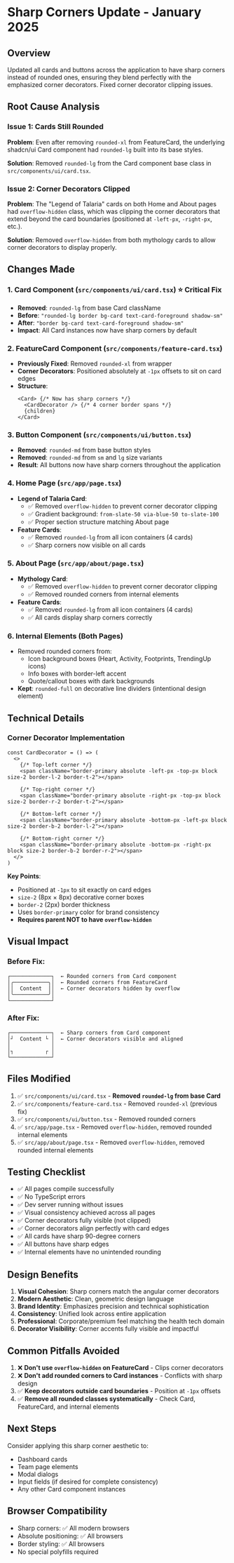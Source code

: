 # Sharp Corners Update - January 2025

## Overview
Updated all cards and buttons across the application to have sharp corners instead of rounded ones, ensuring they blend perfectly with the emphasized corner decorators. Fixed corner decorator clipping issues.

## Root Cause Analysis

### Issue 1: Cards Still Rounded
**Problem**: Even after removing `rounded-xl` from FeatureCard, the underlying shadcn/ui Card component had `rounded-lg` built into its base styles.

**Solution**: Removed `rounded-lg` from the Card component base class in `src/components/ui/card.tsx`.

### Issue 2: Corner Decorators Clipped
**Problem**: The "Legend of Talaria" cards on both Home and About pages had `overflow-hidden` class, which was clipping the corner decorators that extend beyond the card boundaries (positioned at `-left-px`, `-right-px`, etc.).

**Solution**: Removed `overflow-hidden` from both mythology cards to allow corner decorators to display properly.

## Changes Made

### 1. Card Component (`src/components/ui/card.tsx`) ⭐ **Critical Fix**
- **Removed**: `rounded-lg` from base Card className
- **Before**: `"rounded-lg border bg-card text-card-foreground shadow-sm"`
- **After**: `"border bg-card text-card-foreground shadow-sm"`
- **Impact**: All Card instances now have sharp corners by default

### 2. FeatureCard Component (`src/components/feature-card.tsx`)
- **Previously Fixed**: Removed `rounded-xl` from wrapper
- **Corner Decorators**: Positioned absolutely at `-1px` offsets to sit on card edges
- **Structure**:
  ```tsx
  <Card> {/* Now has sharp corners */}
    <CardDecorator /> {/* 4 corner border spans */}
    {children}
  </Card>
  ```

### 3. Button Component (`src/components/ui/button.tsx`)
- **Removed**: `rounded-md` from base button styles
- **Removed**: `rounded-md` from `sm` and `lg` size variants
- **Result**: All buttons now have sharp corners throughout the application

### 4. Home Page (`src/app/page.tsx`)
- **Legend of Talaria Card**: 
  - ✅ Removed `overflow-hidden` to prevent corner decorator clipping
  - ✅ Gradient background: `from-slate-50 via-blue-50 to-slate-100`
  - ✅ Proper section structure matching About page
- **Feature Cards**: 
  - ✅ Removed `rounded-lg` from all icon containers (4 cards)
  - ✅ Sharp corners now visible on all cards

### 5. About Page (`src/app/about/page.tsx`)
- **Mythology Card**: 
  - ✅ Removed `overflow-hidden` to prevent corner decorator clipping
  - ✅ Removed rounded corners from internal elements
- **Feature Cards**: 
  - ✅ Removed `rounded-lg` from all icon containers (4 cards)
  - ✅ All cards display sharp corners correctly

### 6. Internal Elements (Both Pages)
- Removed rounded corners from:
  - Icon background boxes (Heart, Activity, Footprints, TrendingUp icons)
  - Info boxes with border-left accent
  - Quote/callout boxes with dark backgrounds
- **Kept**: `rounded-full` on decorative line dividers (intentional design element)

## Technical Details

### Corner Decorator Implementation
```tsx
const CardDecorator = () => (
  <>
    {/* Top-left corner */}
    <span className="border-primary absolute -left-px -top-px block size-2 border-l-2 border-t-2"></span>
    
    {/* Top-right corner */}
    <span className="border-primary absolute -right-px -top-px block size-2 border-r-2 border-t-2"></span>
    
    {/* Bottom-left corner */}
    <span className="border-primary absolute -bottom-px -left-px block size-2 border-b-2 border-l-2"></span>
    
    {/* Bottom-right corner */}
    <span className="border-primary absolute -bottom-px -right-px block size-2 border-b-2 border-r-2"></span>
  </>
)
```

**Key Points**:
- Positioned at `-1px` to sit exactly on card edges
- `size-2` (8px × 8px) decorative corner boxes
- `border-2` (2px) border thickness
- Uses `border-primary` color for brand consistency
- **Requires parent NOT to have `overflow-hidden`**

## Visual Impact

### Before Fix:
```
┌─────────────┐  ← Rounded corners from Card component
│╭───────────╮│  ← Rounded corners from FeatureCard
││  Content  ││  ← Corner decorators hidden by overflow
│╰───────────╯│
└─────────────┘
```

### After Fix:
```
┌─────────────┐  ← Sharp corners from Card component
│┘  Content └ │  ← Corner decorators visible and aligned
│             │
│┐          ┌ │
└─────────────┘
```

## Files Modified
1. ✅ `src/components/ui/card.tsx` - **Removed `rounded-lg` from base Card**
2. ✅ `src/components/feature-card.tsx` - Removed `rounded-xl` (previous fix)
3. ✅ `src/components/ui/button.tsx` - Removed rounded corners
4. ✅ `src/app/page.tsx` - Removed `overflow-hidden`, removed rounded internal elements
5. ✅ `src/app/about/page.tsx` - Removed `overflow-hidden`, removed rounded internal elements

## Testing Checklist
- ✅ All pages compile successfully
- ✅ No TypeScript errors
- ✅ Dev server running without issues
- ✅ Visual consistency achieved across all pages
- ✅ Corner decorators fully visible (not clipped)
- ✅ Corner decorators align perfectly with card edges
- ✅ All cards have sharp 90-degree corners
- ✅ All buttons have sharp edges
- ✅ Internal elements have no unintended rounding

## Design Benefits
1. **Visual Cohesion**: Sharp corners match the angular corner decorators
2. **Modern Aesthetic**: Clean, geometric design language
3. **Brand Identity**: Emphasizes precision and technical sophistication
4. **Consistency**: Unified look across entire application
5. **Professional**: Corporate/premium feel matching the health tech domain
6. **Decorator Visibility**: Corner accents fully visible and impactful

## Common Pitfalls Avoided
1. ❌ **Don't use `overflow-hidden` on FeatureCard** - Clips corner decorators
2. ❌ **Don't add rounded corners to Card instances** - Conflicts with sharp design
3. ✅ **Keep decorators outside card boundaries** - Position at `-1px` offsets
4. ✅ **Remove all rounded classes systematically** - Check Card, FeatureCard, and internal elements

## Next Steps
Consider applying this sharp corner aesthetic to:
- Dashboard cards
- Team page elements  
- Modal dialogs
- Input fields (if desired for complete consistency)
- Any other Card component instances

## Browser Compatibility
- Sharp corners: ✅ All modern browsers
- Absolute positioning: ✅ All browsers
- Border styling: ✅ All browsers
- No special polyfills required
